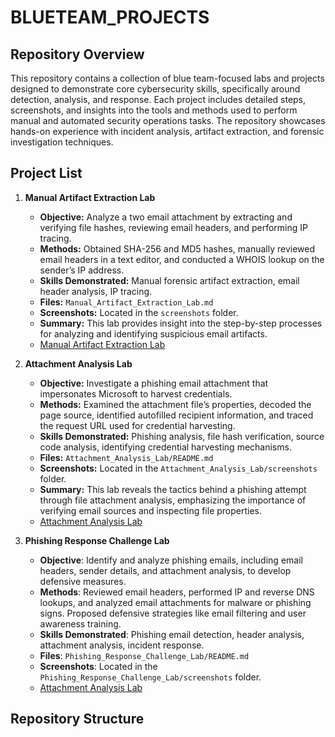# BLUETEAM_PROJECTS

## Repository Overview
This repository contains a collection of blue team-focused labs and projects designed to demonstrate core cybersecurity skills, specifically around detection, analysis, and response. Each project includes detailed steps, screenshots, and insights into the tools and methods used to perform manual and automated security operations tasks. The repository showcases hands-on experience with incident analysis, artifact extraction, and forensic investigation techniques.

## Project List

1. **Manual Artifact Extraction Lab**
   - **Objective:** Analyze a two email attachment by extracting and verifying file hashes, reviewing email headers, and performing IP tracing.
   - **Methods:** Obtained SHA-256 and MD5 hashes, manually reviewed email headers in a text editor, and conducted a WHOIS lookup on the sender’s IP address.
   - **Skills Demonstrated:** Manual forensic artifact extraction, email header analysis, IP tracing.
   - **Files:** `Manual_Artifact_Extraction_Lab.md`  
   - **Screenshots:** Located in the `screenshots` folder.
   - **Summary:** This lab provides insight into the step-by-step processes for analyzing and identifying suspicious email artifacts.
   - [Manual Artifact Extraction Lab](Manual_Artifact_Extraction_Lab)

2. **Attachment Analysis Lab**
   - **Objective:** Investigate a phishing email attachment that impersonates Microsoft to harvest credentials.
   - **Methods:** Examined the attachment file’s properties, decoded the page source, identified autofilled recipient information, and traced the request URL used for credential harvesting.
   - **Skills Demonstrated:** Phishing analysis, file hash verification, source code analysis, identifying credential harvesting mechanisms.
   - **Files:** `Attachment_Analysis_Lab/README.md`  
   - **Screenshots:** Located in the `Attachment_Analysis_Lab/screenshots` folder.
   - **Summary:** This lab reveals the tactics behind a phishing attempt through file attachment analysis, emphasizing the importance of verifying email sources and inspecting file properties.
   - [Attachment Analysis Lab](Attachment_Analysis_lab/README.md)

3. **Phishing Response Challenge Lab**
   - **Objective**: Identify and analyze phishing emails, including email headers, sender details, and attachment analysis, to develop defensive measures.
   - **Methods**: Reviewed email headers, performed IP and reverse DNS lookups, and analyzed email attachments for malware or phishing signs. Proposed defensive strategies like email filtering and user awareness training.
   - **Skills Demonstrated**: Phishing email detection, header analysis, attachment analysis, incident response.
   - **Files**: `Phishing_Response_Challenge_Lab/README.md`
   - **Screenshots**: Located in the `Phishing_Response_Challenge_Lab/screenshots` folder.
   - [Attachment Analysis Lab](Phishing_Response_Challenge_Lab/READ.md)

## Repository Structure
